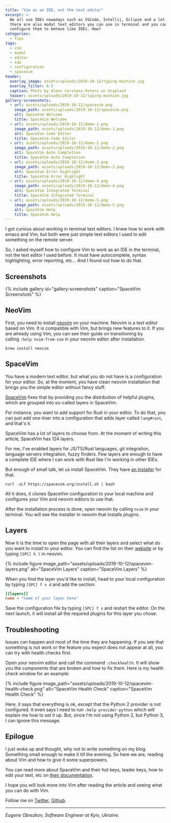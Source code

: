 ```yaml
---
title: "Vim as an IDE, not the text editor"
excerpt: >-
  We all use IDEs nowadays such as VSCode, Intellij, Eclipse and a lot more. But
  there are also modal text editors you can use in terminal and you can
  configure them to behave like IDEs. How?
categories:
  - Tips
tags:
  - vim
  - modal
  - editor
  - ide
  - configuration
  - spacevim
header:
  overlay_image: assets/uploads/2019-10-12/typing-machine.jpg
  overlay_filter: 0.5
  caption: Photo by Glenn Carstens-Peters on Unsplash
  teaser: assets/uploads/2019-10-12/typing-machine.jpg
gallery-screenshots:
  - url: assets/uploads/2019-10-12/spacevim.png
    image_path: assets/uploads/2019-10-12/spacevim.png
    alt: SpaceVim Welcome
    title: SpaceVim Welcome
  - url: assets/uploads/2019-10-12/demo-1.png
    image_path: assets/uploads/2019-10-12/demo-1.png
    alt: SpaceVim Code Editor
    title: SpaceVim Code Editor
  - url: assets/uploads/2019-10-12/demo-2.png
    image_path: assets/uploads/2019-10-12/demo-2.png
    alt: SpaceVim Auto Completion
    title: SpaceVim Auto Completion
  - url: assets/uploads/2019-10-12/demo-3.png
    image_path: assets/uploads/2019-10-12/demo-3.png
    alt: SpaceVim Error Highlight
    title: SpaceVim Error Highlight
  - url: assets/uploads/2019-10-12/demo-4.png
    image_path: assets/uploads/2019-10-12/demo-4.png
    alt: SpaceVim Integrated Terminal
    title: SpaceVim Integrated Terminal
  - url: assets/uploads/2019-10-12/demo-5.png
    image_path: assets/uploads/2019-10-12/demo-5.png
    alt: SpaceVim Help
    title: SpaceVim Help
---
```


I got curious about working in terminal text editors. I knew how to work with
emacs and Vim, but both were just simple text editors I used to edit something
on the remote server.

So, I asked myself how to configure Vim to work as an IDE in the terminal, not
the text editor I used before. It must have autocomplete, syntax highlighting,
error reporting, etc... And I found out how to do that.

## Screenshots

{% include gallery id="gallery-screenshots" caption="SpaceVim Screenshots" %}

## NeoVim

First, you need to install [neovim](https://neovim.io) on your machine. Neovim
is a text editor based on Vim. It is compatible with Vim, but brings new
features to it. If you are already using Vim, you can see their guide on
transitioning by calling `:help nvim-from-vim` in your neovim editor after
installation.

```shell
brew install neovim
```

## SpaceVim

You have a modern text editor, but what you do not have is a configuration for
your editor. So, at the moment, you have clean neovim installation that brings
you the simple editor without fancy stuff.

[SpaceVim](https://spacevim.org) fixes that by providing you the distribution of
helpful plugins, which are grouped into so-called layers in SpaceVim.

For instance, you want to add support for Rust in your editor. To do that, you
can just add one-liner into a configuration that adds layer called `lang#rust`,
and that's it.

SpaceVim has a lot of layers to choose from. At the moment of writing this
article, SpaceVim has 124 layers.

For me, I've enabled layers for JS/TS/Rust languages, git integration, language
servers integration, fuzzy finders. Few layers are enough to have a complete IDE
where I can work with Rust like I'm working in other IDEs.

But enough of small talk, let us install SpaceVim. They have
[an installer](https://spacevim.org/quick-start-guide/) for that.

```shell
curl -sLf https://spacevim.org/install.sh | bash
```

All it does, it clones SpaceVim configuration to your local machine and
configures your Vim and neovim editors to use that.

After the installation process is done, open neovim by calling `nvim` in your
terminal. You will see the installer in neovim that installs plugins.

## Layers

Now it is the time to open the page with all their layers and select what do you
want to install to your editor. You can find the list on their
[website](https://spacevim.org/layers/) or by typing `[SPC] h l` in neovim.

{% include figure image_path="assets/uploads/2019-10-12/spacevim-layers.png" alt="SpaceVim Layers" caption="SpaceVim Layers" %}

When you find the layer you'd like to install, head to your local configuration
by typing `[SPC] f v d` and add the section:

```toml
[[layers]]
name = "name of your layer here"
```

Save the configuration file by typing `[SPC] f s` and restart the editor. On the
next launch, it will install all the required plugins for this layer you chose.

## Troubleshooting

Issues can happen and most of the time they are happening. If you see that
something is not work or the feature you expect does not appear at all, you can
try with health checks first.

Open your neovim editor and call the command `:checkhealth`. It will show you
the components that are broken and how to fix them. Here is my health check
window for an example:

{% include figure image_path="assets/uploads/2019-10-12/spacevim-health-check.png" alt="SpaceVim Health Check" caption="SpaceVim Health Check" %}

Here, it says that everything is ok, except that the Python 2 provider is not
configured. It even says I need to run `:help provider-python` which will
explain me how to set it up. But, since I'm not using Python 2, but Python 3, I
can ignore this message.

## Epilogue

I just woke up and thought, why not to write something on my blog. Something
small enough to make it till the evening. So here we are, reading about Vim and
how to give it some superpowers.

You can read more about SpaceVim and their hot keys, leader keys, how to edit
your text, etc on [their documentation](https://spacevim.org/documentation/).

I hope you will look more into Vim after reading the article and seeing what you
can do with Vim.

Follow me on [Twitter](https://twitter.com/ghaiklor),
[Github](https://github.com/ghaiklor).

---

_Eugene Obrezkov, Software Engineer at Kyiv, Ukraine._
